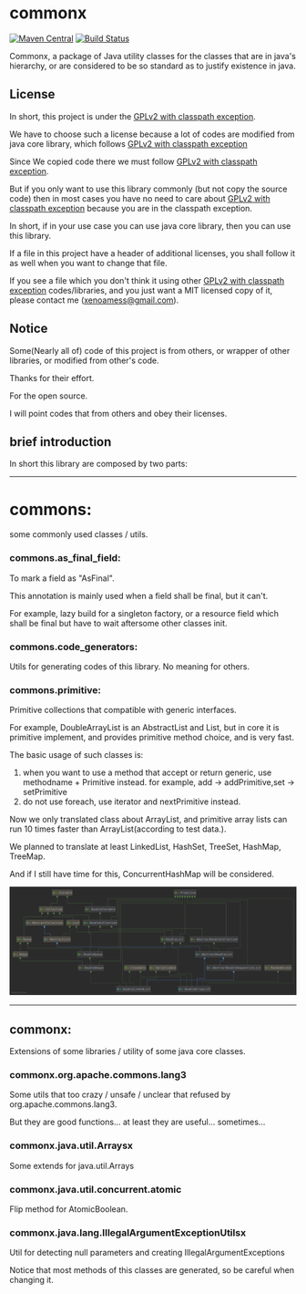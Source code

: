 # commonx

[![Maven Central](https://maven-badges.herokuapp.com/maven-central/com.xenoamess/commonx/badge.svg)](https://maven-badges.herokuapp.com/maven-central/com.xenoamess/commonx)
[![Build Status](https://travis-ci.org/XenoAmess/commonx.svg?branch=master)](https://travis-ci.org/XenoAmess/commonx)

Commonx, a package of Java utility classes for the classes that are in java's hierarchy, or are considered to be so standard as to justify existence in java.

License
----------
In short, this project is under the [GPLv2 with classpath exception](https://github.com/XenoAmess/commonx/blob/master/LICENSE).

We have to choose such a license because a lot of codes are modified from java core library, which follows [GPLv2 with classpath exception](https://github.com/XenoAmess/commonx/blob/master/LICENSE)

Since We copied code there we must follow [GPLv2 with classpath exception](https://github.com/XenoAmess/commonx/blob/master/LICENSE).

But if you only want to use this library commonly (but not copy the source code) then in most cases you have no need to care about [GPLv2 with classpath exception](https://github.com/XenoAmess/commonx/blob/master/LICENSE) because you are in the classpath exception.
 
In short, if in your use case you can use java core library, then you can use this library.

If a file in this project have a header of additional licenses, you shall follow it as well when you want to change that file.

If you see a file which you don't think it using other [GPLv2 with classpath exception](https://github.com/XenoAmess/commonx/blob/master/LICENSE) codes/libraries, and you just want a MIT licensed copy of it, please contact me (xenoamess@gmail.com).

Notice
----------
Some(Nearly all of) code of this project is from others, or wrapper of other libraries, or modified from other's code. 

Thanks for their effort. 

For the open source.

I will point codes that from others and obey their licenses.

brief introduction 
----------

In short this library are composed by two parts:

---------- 

# commons: 
some commonly used classes / utils.

### commons.as_final_field:
To mark a field as "AsFinal".

This annotation is mainly used when a field shall be final, but it can't.

For example, lazy build for a singleton factory, or a resource field which shall be final but have to wait aftersome other classes init.

### commons.code_generators:
Utils for generating codes of this library. No meaning for others.

### commons.primitive:
Primitive collections that compatible with generic interfaces.

For example, DoubleArrayList is an AbstractList<Double> and List<Double>, but in core it is primitive implement, and provides primitive method choice, and is very fast.

The basic usage of such classes is:
1. when you want to use a method that accept or return generic, use methodname + Primitive instead.
for example, add -> addPrimitive,set -> setPrimitive
2. do not use foreach, use iterator and nextPrimitive instead.

Now we only translated class about ArrayList, and primitive array lists can run 10 times faster than ArrayList(according to test data.).

We planned to translate at least LinkedList, HashSet, TreeSet, HashMap, TreeMap.

And if I still have time for this, ConcurrentHashMap will be considered.

![ClassGraph](pictures/ClassGraph.svg)


---------- 

## commonx: 
Extensions of some libraries / utility of some java core classes.

### commonx.org.apache.commons.lang3
Some utils that too crazy / unsafe / unclear that refused by org.apache.commons.lang3.

But they are good functions... at least they are useful... sometimes... 

### commonx.java.util.Arraysx
Some extends for java.util.Arrays

### commonx.java.util.concurrent.atomic
Flip method for AtomicBoolean.

### commonx.java.lang.IllegalArgumentExceptionUtilsx
Util for detecting null parameters and creating IllegalArgumentExceptions

Notice that most methods of this classes are generated, so be careful when changing it.